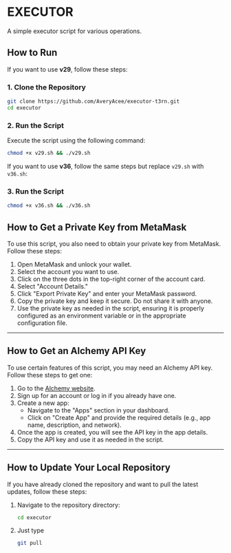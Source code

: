 # EXECUTOR

A simple executor script for various operations.

## How to Run

If you want to use **v29**, follow these steps:

### 1. Clone the Repository
```bash
git clone https://github.com/AveryAcee/executor-t3rn.git
cd executor
```

### 2. Run the Script
Execute the script using the following command:
```bash
chmod +x v29.sh && ./v29.sh
```

If you want to use **v36**, follow the same steps but replace `v29.sh` with `v36.sh`:



### 3. Run the Script
```bash
chmod +x v36.sh && ./v36.sh
```

## How to Get a Private Key from MetaMask

To use this script, you also need to obtain your private key from MetaMask. Follow these steps:

1. Open MetaMask and unlock your wallet.
2. Select the account you want to use.
3. Click on the three dots in the top-right corner of the account card.
4. Select "Account Details."
5. Click "Export Private Key" and enter your MetaMask password.
6. Copy the private key and keep it secure. Do not share it with anyone.
7. Use the private key as needed in the script, ensuring it is properly configured as an environment variable or in the appropriate configuration file.

---
## How to Get an Alchemy API Key

To use certain features of this script, you may need an Alchemy API key. Follow these steps to get one:

1. Go to the [Alchemy website](https://www.alchemy.com/).
2. Sign up for an account or log in if you already have one.
3. Create a new app:
   - Navigate to the "Apps" section in your dashboard.
   - Click on "Create App" and provide the required details (e.g., app name, description, and network).
4. Once the app is created, you will see the API key in the app details.
5. Copy the API key and use it as needed in the script.

---
## How to Update Your Local Repository

If you have already cloned the repository and want to pull the latest updates, follow these steps:

1. Navigate to the repository directory:
   ```bash
   cd executor
2. Just type
   ```bash
   git pull


